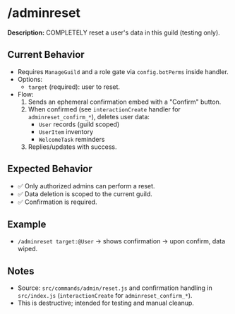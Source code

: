 # /adminreset

**Description:** COMPLETELY reset a user's data in this guild (testing only).

## Current Behavior
- Requires `ManageGuild` and a role gate via `config.botPerms` inside handler.
- Options:
  - `target` (required): user to reset.
- Flow:
  1. Sends an ephemeral confirmation embed with a "Confirm" button.
  2. When confirmed (see `interactionCreate` handler for `adminreset_confirm_*`), deletes user data:
     - `User` records (guild scoped)
     - `UserItem` inventory
     - `WelcomeTask` reminders
  3. Replies/updates with success.

## Expected Behavior
- ✅ Only authorized admins can perform a reset.
- ✅ Data deletion is scoped to the current guild.
- ✅ Confirmation is required.

## Example
- `/adminreset target:@User` → shows confirmation → upon confirm, data wiped.

## Notes
- Source: `src/commands/admin/reset.js` and confirmation handling in `src/index.js` (`interactionCreate` for `adminreset_confirm_*`).
- This is destructive; intended for testing and manual cleanup.
